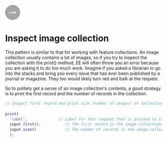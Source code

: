 ![code](../../images/code.png)  

# Inspect image collection     

This pattern is similar to that for working with feature collections. An image collection usually contains a lot of images, so if you try to inspect the collection with the print() method, EE will often throw you an error because you are asking it to do too much work. Imagine if you asked a librarian to go into the stacks and bring you every issue that has ever been published by a journal or magazine. They too would likely turn red and balk at the request.  

So to politely get a sense of an image collection's contents, a good strategy is to print the first record and the number of records in the collection.   

```js
// Inspect first record and print size (number of images) of collection.

print(
  'label',              // Label for this request that is printed to Console.
  input.first(),           // The first record in the image collection.
  input.size()             // The number of records in the image collection.  
  );

```
